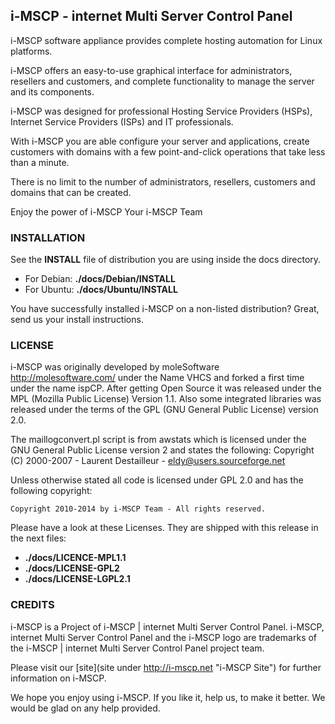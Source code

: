 ## i-MSCP - internet Multi Server Control Panel

i-MSCP software appliance provides complete hosting automation for Linux platforms.

i-MSCP offers an easy-to-use graphical interface for administrators, resellers and customers, and complete functionality to manage the server and its components.

i-MSCP was designed for professional Hosting Service Providers (HSPs), Internet Service Providers (ISPs) and IT professionals.

With i-MSCP you are able configure your server and applications, create customers with domains with a few point-and-click operations that take less than a minute.

There is no limit to the number of administrators, resellers, customers and domains that can be created.

Enjoy the power of i-MSCP
Your i-MSCP Team

### INSTALLATION


See the **INSTALL** file of distribution you are using inside the docs directory.

  - For Debian: **./docs/Debian/INSTALL**
  - For Ubuntu: **./docs/Ubuntu/INSTALL**

You have successfully installed i-MSCP on a non-listed distribution? Great, send us your install instructions.

### LICENSE


i-MSCP was originally developed by moleSoftware http://molesoftware.com/ under the Name VHCS and forked a first time under the name ispCP. After getting Open Source it was released under the MPL (Mozilla Public License) Version 1.1. Also some integrated libraries was released under the terms of the GPL (GNU General Public License) version 2.0.

The maillogconvert.pl script is from awstats which is licensed under the GNU General Public License version 2 and states the following: Copyright (C) 2000-2007 - Laurent Destailleur - eldy@users.sourceforge.net

Unless otherwise stated all code is licensed under GPL 2.0 and has the following copyright:

	Copyright 2010-2014 by i-MSCP Team - All rights reserved.

Please have a look at these Licenses. They are shipped with this release in the next files:

  - **./docs/LICENCE-MPL1.1**
  - **./docs/LICENSE-GPL2**
  - **./docs/LICENSE-LGPL2.1**

### CREDITS

i-MSCP is a Project of i-MSCP | internet Multi Server Control Panel. i-MSCP, internet Multi Server Control Panel and the i-MSCP logo are trademarks of the i-MSCP | internet Multi Server Control Panel project team.

Please visit our [site](site under http://i-mscp.net "i-MSCP Site") for further information on i-MSCP.

We hope you enjoy using i-MSCP. If you like it, help us, to make it better. We would be glad on any help provided.
